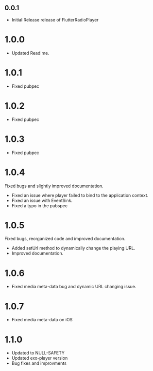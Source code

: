 ## 0.0.1

* Initial Release release of FlutterRadioPlayer

# 1.0.0

* Updated Read me.

# 1.0.1

* Fixed pubpec

# 1.0.2

* Fixed pubpec

# 1.0.3

* Fixed pubpec

# 1.0.4

Fixed bugs and slightly improved documentation.

* Fixed an issue where player failed to bind to the application context.
* Fixed an issue with EventSink.
* Fixed a typo in the pubspec

# 1.0.5

Fixed bugs, reorganized code and improved documentation.

* Added setUrl method to dynamically change the playing URL.
* Improved documentation. 

# 1.0.6

* Fixed media meta-data bug and dynamic URL changing issue.

# 1.0.7

* Fixed media meta-data on iOS


# 1.1.0

* Updated to NULL-SAFETY
* Updated exo-player version
* Bug fixes and improvments


